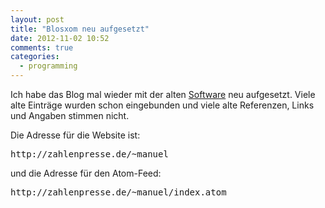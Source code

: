 ```yaml
---
layout: post
title: "Blosxom neu aufgesetzt"
date: 2012-11-02 10:52
comments: true
categories:
  - programming
---
```

<p>Ich habe das Blog mal wieder mit der alten
<a href='http://www.blosxom.com/'>Software</a> neu aufgesetzt.
Viele alte Einträge wurden schon eingebunden und viele alte Referenzen, Links
und Angaben stimmen nicht.</p>

<p>Die Adresse für die Website ist:</p>
<pre>http://zahlenpresse.de/~manuel</pre>

<p>und die Adresse für den Atom-Feed:</p>
<pre>http://zahlenpresse.de/~manuel/index.atom</pre>
